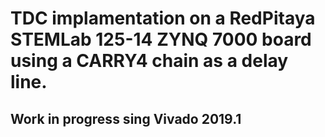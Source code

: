 # TDC implamentation on a RedPitaya STEMLab 125-14 ZYNQ 7000 board using a CARRY4 chain as a delay line.

## Work in progress sing Vivado 2019.1
